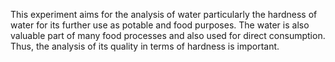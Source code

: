 This experiment aims for the analysis of water particularly the hardness of water for its further use as potable and food purposes. The water is also valuable part of many food processes and also used for direct consumption. Thus, the analysis of its quality in terms of hardness is important.

